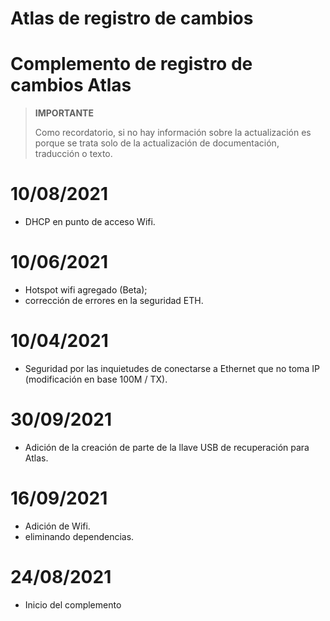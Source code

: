 # Atlas de registro de cambios

# Complemento de registro de cambios Atlas

>**IMPORTANTE**
>
>Como recordatorio, si no hay información sobre la actualización es porque se trata solo de la actualización de documentación, traducción o texto.
# 10/08/2021

- DHCP en punto de acceso Wifi.

# 10/06/2021

- Hotspot wifi agregado (Beta);
- corrección de errores en la seguridad ETH.

# 10/04/2021

- Seguridad por las inquietudes de conectarse a Ethernet que no toma IP (modificación en base 100M / TX).

# 30/09/2021

- Adición de la creación de parte de la llave USB de recuperación para Atlas.

# 16/09/2021

- Adición de Wifi.
- eliminando dependencias.

# 24/08/2021

- Inicio del complemento
